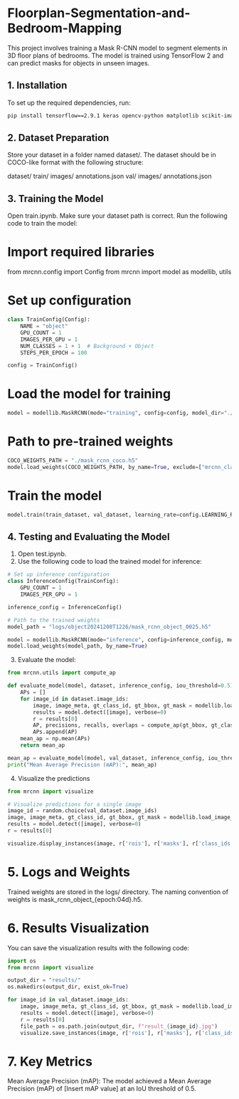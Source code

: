 # Floorplan-Segmentation-and-Bedroom-Mapping
This project involves training a Mask R-CNN model to segment elements in 3D floor plans of bedrooms. The model is trained using TensorFlow 2 and can predict masks for objects in unseen images.

## **1. Installation**
To set up the required dependencies, run:
```bash
pip install tensorflow==2.9.1 keras opencv-python matplotlib scikit-image numpy
```
## **2. Dataset Preparation**
Store your dataset in a folder named dataset/.
The dataset should be in COCO-like format with the following structure:

dataset/
  train/
    images/
    annotations.json
  val/
    images/
    annotations.json

## 3. Training the Model
Open train.ipynb.
Make sure your dataset path is correct.
Run the following code to train the model:

# Import required libraries
from mrcnn.config import Config
from mrcnn import model as modellib, utils

# Set up configuration
```python
class TrainConfig(Config):
    NAME = "object"
    GPU_COUNT = 1
    IMAGES_PER_GPU = 1
    NUM_CLASSES = 1 + 1  # Background + Object
    STEPS_PER_EPOCH = 100

config = TrainConfig()
```
# Load the model for training
```python
model = modellib.MaskRCNN(mode="training", config=config, model_dir="./logs")
```
# Path to pre-trained weights
```python
COCO_WEIGHTS_PATH = "./mask_rcnn_coco.h5"
model.load_weights(COCO_WEIGHTS_PATH, by_name=True, exclude=["mrcnn_class_logits", "mrcnn_bbox_fc", "mrcnn_bbox", "mrcnn_mask"])
```
# Train the model
```python
model.train(train_dataset, val_dataset, learning_rate=config.LEARNING_RATE, epochs=30, layers="all")
```
## 4. Testing and Evaluating the Model

1. Open test.ipynb.
2. Use the following code to load the trained model for inference:
```python
# Set up inference configuration
class InferenceConfig(TrainConfig):
    GPU_COUNT = 1
    IMAGES_PER_GPU = 1

inference_config = InferenceConfig()

# Path to the trained weights
model_path = "logs/object20241208T1226/mask_rcnn_object_0025.h5"

model = modellib.MaskRCNN(mode="inference", config=inference_config, model_dir="./logs")
model.load_weights(model_path, by_name=True)
```
3. Evaluate the model:
```python
from mrcnn.utils import compute_ap

def evaluate_model(model, dataset, inference_config, iou_threshold=0.5):
    APs = []
    for image_id in dataset.image_ids:
        image, image_meta, gt_class_id, gt_bbox, gt_mask = modellib.load_image_gt(dataset, inference_config, image_id, use_mini_mask=False)
        results = model.detect([image], verbose=0)
        r = results[0]
        AP, precisions, recalls, overlaps = compute_ap(gt_bbox, gt_class_id, gt_mask, r["rois"], r["class_ids"], r["scores"], r["masks"])
        APs.append(AP)
    mean_ap = np.mean(APs)
    return mean_ap

mean_ap = evaluate_model(model, val_dataset, inference_config, iou_threshold=0.5)
print("Mean Average Precision (mAP):", mean_ap)
```
4. Visualize the predictions
```python
from mrcnn import visualize

# Visualize predictions for a single image
image_id = random.choice(val_dataset.image_ids)
image, image_meta, gt_class_id, gt_bbox, gt_mask = modellib.load_image_gt(val_dataset, inference_config, image_id, use_mini_mask=False)
results = model.detect([image], verbose=0)
r = results[0]

visualize.display_instances(image, r['rois'], r['masks'], r['class_ids'], val_dataset.class_names, r['scores'])
```
# 5. Logs and Weights
Trained weights are stored in the logs/ directory.
The naming convention of weights is mask_rcnn_object_{epoch:04d}.h5.

# 6. Results Visualization
You can save the visualization results with the following code:
```python
import os
from mrcnn import visualize

output_dir = "results/"
os.makedirs(output_dir, exist_ok=True)

for image_id in val_dataset.image_ids:
    image, image_meta, gt_class_id, gt_bbox, gt_mask = modellib.load_image_gt(val_dataset, inference_config, image_id, use_mini_mask=False)
    results = model.detect([image], verbose=0)
    r = results[0]
    file_path = os.path.join(output_dir, f"result_{image_id}.jpg")
    visualize.save_instances(image, r['rois'], r['masks'], r['class_ids'], val_dataset.class_names, r['scores'], file_path=file_path)
```
# 7. Key Metrics
Mean Average Precision (mAP): The model achieved a Mean Average Precision (mAP) of [Insert mAP value] at an IoU threshold of 0.5.

